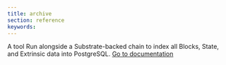 ```yaml
---
title: archive
section: reference
keywords:
---
```


A tool Run alongside a Substrate-backed chain to index all Blocks, State, and Extrinsic data into PostgreSQL.
[Go to documentation](https://github.com/paritytech/substrate-archive)
